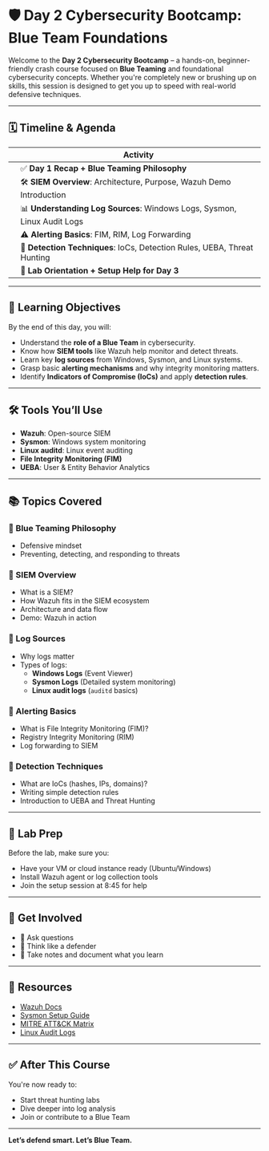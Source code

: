 # 🛡️ Day 2 Cybersecurity Bootcamp: Blue Team Foundations

Welcome to the **Day 2 Cybersecurity Bootcamp** – a hands-on, beginner-friendly crash course focused on **Blue Teaming** and foundational cybersecurity concepts. Whether you're completely new or brushing up on skills, this session is designed to get you up to speed with real-world defensive techniques.

---

## 🗓️ Timeline & Agenda

|            | Activity                                                                 |
|------------|--------------------------------------------------------------------------|
|            | ✅ **Day 1 Recap + Blue Teaming Philosophy**                              |
|            | 🛠️ **SIEM Overview**: Architecture, Purpose, Wazuh Demo Introduction      |
|            | 📊 **Understanding Log Sources**: Windows Logs, Sysmon, Linux Audit Logs  |
|            | ⚠️ **Alerting Basics**: FIM, RIM, Log Forwarding                          |
|            | 🔎 **Detection Techniques**: IoCs, Detection Rules, UEBA, Threat Hunting  |
|            | 🧪 **Lab Orientation + Setup Help for Day 3**                             |

---

## 🧭 Learning Objectives

By the end of this day, you will:
- Understand the **role of a Blue Team** in cybersecurity.
- Know how **SIEM tools** like Wazuh help monitor and detect threats.
- Learn key **log sources** from Windows, Sysmon, and Linux systems.
- Grasp basic **alerting mechanisms** and why integrity monitoring matters.
- Identify **Indicators of Compromise (IoCs)** and apply **detection rules**.

---

## 🛠️ Tools You’ll Use

- **Wazuh**: Open-source SIEM
- **Sysmon**: Windows system monitoring
- **Linux auditd**: Linux event auditing
- **File Integrity Monitoring (FIM)**
- **UEBA**: User & Entity Behavior Analytics

---

## 📚 Topics Covered

### 🔹 Blue Teaming Philosophy
- Defensive mindset
- Preventing, detecting, and responding to threats

### 🔹 SIEM Overview
- What is a SIEM?
- How Wazuh fits in the SIEM ecosystem
- Architecture and data flow
- Demo: Wazuh in action

### 🔹 Log Sources
- Why logs matter
- Types of logs:
  - **Windows Logs** (Event Viewer)
  - **Sysmon Logs** (Detailed system monitoring)
  - **Linux audit logs** (`auditd` basics)

### 🔹 Alerting Basics
- What is File Integrity Monitoring (FIM)?
- Registry Integrity Monitoring (RIM)
- Log forwarding to SIEM

### 🔹 Detection Techniques
- What are IoCs (hashes, IPs, domains)?
- Writing simple detection rules
- Introduction to UEBA and Threat Hunting

---

## 🧪 Lab Prep

Before the lab, make sure you:
- Have your VM or cloud instance ready (Ubuntu/Windows)
- Install Wazuh agent or log collection tools
- Join the setup session at 8:45 for help

---

## 🙌 Get Involved

- 💬 Ask questions
- 🧠 Think like a defender
- 👣 Take notes and document what you learn

---

## 📌 Resources

- [Wazuh Docs](https://documentation.wazuh.com/)
- [Sysmon Setup Guide](https://learn.microsoft.com/en-us/sysinternals/downloads/sysmon)
- [MITRE ATT&CK Matrix](https://attack.mitre.org/)
- [Linux Audit Logs](https://linux.die.net/man/8/auditd)

---

## ✅ After This Course

You're now ready to:
- Start threat hunting labs
- Dive deeper into log analysis
- Join or contribute to a Blue Team

---

**Let’s defend smart. Let’s Blue Team.**

